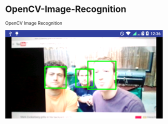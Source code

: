 # OpenCV-Image-Recognition
OpenCV Image Recognition

 <p align="center">
 <img src="Screenshot_2017-03-12-12-36-28.png">
 </p>

